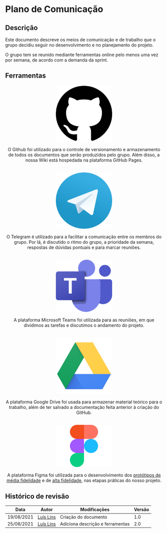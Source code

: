 # Plano de Comunicação

## Descrição
Este documento descreve os meios de comunicação e de trabalho que o grupo decidiu seguir no desenvolvimento e no planejamento do projeto.

O grupo tem se reunido mediante ferramentas online pelo menos uma vez por semana, de acordo com a demanda da sprint.

## Ferramentas

<center>
    <img src="../../assets/tools/github.png" alt="GitHib" style="width:180px;"/>
</center>
<p align="center">
    O Github foi utilizado para o controle de versionamento e armazenamento de todos os documentos que serão produzidos pelo grupo. Além disso, a nossa Wiki está hospedada na plataforma GitHub Pages.
</p>
</br>

<center>
    <img src="../../assets/tools/telegram.png" alt="Telegram" style="width:180px;"/>
</center>
<p align="center">
    O Telegram é utilizado para a facilitar a comunicação entre os membros do grupo. Por lá, é discutido o ritmo do grupo, a prioridade da semana, respostas de dúvidas pontuais e para marcar reuniões.
</p>
</br>

<center>
    <img src="../../assets/tools/teams.png" alt="Teams" style="width:180px;"/>
</center>
<p align="center">
    A plataforma Microsoft Teams foi utilizada para as reuniões, em que dividimos as tarefas e discutimos o andamento do projeto.
</p>

</br>

<center>
    <img src="../../assets/tools/drive.png" alt="Drive" style="width:180px;"/>
</center>
<p align="center">
    A plataforma Google Drive foi usada para armazenar material teórico para o trabalho, além de ter salvado a documentação feita anterior à criação do GitHub.
</p>

</br>

<center>
    <img src="../../assets/tools/figma.png" alt="Figma" style="width:180px;"/>
</center>
<p align="center">
    A plataforma Figma foi utilizada para o desenvolvimento dos <a href="https://luisgaboardi.github.io/Forum-TutorBrasil/project/mid-prototype/">protótipos de média fidelidade</a> e de <a href="https://luisgaboardi.github.io/Forum-TutorBrasil/project/high-prototype/">alta fidelidade</a>, nas etapas práticas do nosso projeto.
</p>


## Histórico de revisão

| Data | Autor | Modificações | Versão |
| ---- | ----- | ------------ | ------ |
| 19/08/2021 | [Luís Lins](https://github.com/luisgaboardi) | Criação do documento | 1.0 |
| 25/08/2021 | [Luís Lins](https://github.com/luisgaboardi) | Adiciona descrição e ferramentas | 2.0 |
